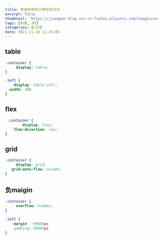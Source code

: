 ```yaml
---
title: 等高布局的几种实现方式
excerpt: false
thumbnail: 'https://jiangwen-blog.oss-cn-fuzhou.aliyuncs.com/images/cover/9.webp'
tags: [布局, H5]
categories: [CSS]
date: 2021-11-18 11:25:00
---
```




## table

```css
.container {
	 display: table;
}

.left {
	display: table-cell;
  width: 30%
}
```



## flex

```css
 .container {
		display: flex;
    flex-direction: row;
}

```



## grid

```css
.container {
	 display: grid;
   grid-auto-flow: column;
}
```





## 负maigin

```css
.container {
	 overflow: hidden;
}

.left {
	margin: -99999px
	padding: 99999px
}
```

